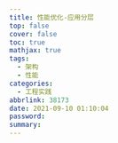 ```yaml
---
title: 性能优化-应用分层
top: false
cover: false
toc: true
mathjax: true
tags:
  - 架构
  - 性能
categories:
  - 工程实践
abbrlink: 38173
date: 2021-09-10 01:10:04
password:
summary:
---
```

